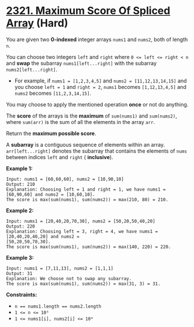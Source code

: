 # [2321. Maximum Score Of Spliced Array][link] (Hard)

[link]: https://leetcode.com/problems/maximum-score-of-spliced-array/

You are given two **0-indexed** integer arrays `nums1` and `nums2`, both of length `n`.

You can choose two integers `left` and `right` where `0 <= left <= right < n` and **swap** the
subarray `nums1[left...right]` with the subarray `nums2[left...right]`.

- For example, if `nums1 = [1,2,3,4,5]` and `nums2 = [11,12,13,14,15]` and you choose `left = 1` and
`right = 2`, `nums1` becomes `[1,12,13,4,5]` and `nums2` becomes `[11,2,3,14,15]`.

You may choose to apply the mentioned operation **once** or not do anything.

The **score** of the arrays is the **maximum** of `sum(nums1)` and `sum(nums2)`, where `sum(arr)` is
the sum of all the elements in the array `arr`.

Return the **maximum possible score**.

A **subarray** is a contiguous sequence of elements within an array. `arr[left...right]` denotes the
subarray that contains the elements of `nums` between indices `left` and `right` ( **inclusive**).

**Example 1:**

```
Input: nums1 = [60,60,60], nums2 = [10,90,10]
Output: 210
Explanation: Choosing left = 1 and right = 1, we have nums1 = [60,90,60] and nums2 = [10,60,10].
The score is max(sum(nums1), sum(nums2)) = max(210, 80) = 210.
```

**Example 2:**

```
Input: nums1 = [20,40,20,70,30], nums2 = [50,20,50,40,20]
Output: 220
Explanation: Choosing left = 3, right = 4, we have nums1 = [20,40,20,40,20] and nums2 =
[50,20,50,70,30].
The score is max(sum(nums1), sum(nums2)) = max(140, 220) = 220.
```

**Example 3:**

```
Input: nums1 = [7,11,13], nums2 = [1,1,1]
Output: 31
Explanation: We choose not to swap any subarray.
The score is max(sum(nums1), sum(nums2)) = max(31, 3) = 31.
```

**Constraints:**

- `n == nums1.length == nums2.length`
- `1 <= n <= 10⁵`
- `1 <= nums1[i], nums2[i] <= 10⁴`
